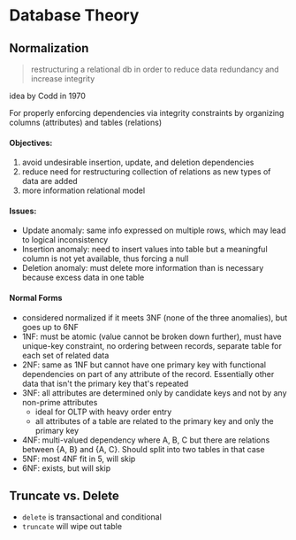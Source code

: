 # Database Theory

## Normalization
> restructuring a relational db in order to reduce data redundancy and increase integrity

idea by Codd in 1970

For properly enforcing dependencies via integrity constraints by organizing columns (attributes) and tables (relations)

#### Objectives:
1. avoid undesirable insertion, update, and deletion dependencies
2. reduce need for restructuring collection of relations as new types of data are added
3. more information relational model

#### Issues:
- Update anomaly: same info expressed on multiple rows, which may lead to logical inconsistency
- Insertion anomaly: need to insert values into table but a meaningful column is not yet available, thus forcing a null
- Deletion anomaly: must delete more information than is necessary because excess data in one table

#### Normal Forms
- considered normalized if it meets 3NF (none of the three anomalies), but goes up to 6NF
- 1NF: must be atomic (value cannot be broken down further), must have unique-key constraint, no ordering between records, separate table for each set of related data
- 2NF: same as 1NF but cannot have one primary key with functional dependencies on part of any attribute of the record. Essentially other data that isn't the primary key that's repeated
- 3NF: all attributes are determined only by candidate keys and not by any non-prime attributes
    * ideal for OLTP with heavy order entry 
    * all attributes of a table are related to the primary key and only the primary key
- 4NF: multi-valued dependency where A, B, C but there are relations between {A, B} and {A, C}. Should split into two tables in that case
- 5NF: most 4NF fit in 5, will skip
- 6NF: exists, but will skip

## Truncate vs. Delete
- `delete` is transactional and conditional
- `truncate` will wipe out table